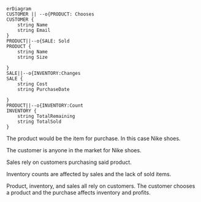 ```mermaid 
erDiagram
CUSTOMER || --o{PRODUCT: Chooses
CUSTOMER { 
    string Name
    string Email
}
PRODUCT||--o{SALE: Sold 
PRODUCT {
    string Name
    string Size
    
}
SALE||--o{INVENTORY:Changes
SALE {
    string Cost
    string PurchaseDate

}
PRODUCT||--o{INVENTORY:Count
INVENTORY {
    string TotalRemaining
    string TotalSold
} 
```
The product would be the item for purchase. In this case Nike shoes.

The customer is anyone in the market for Nike shoes.

Sales rely on customers purchasing said product.

Inventory counts are affected by sales and the lack of sold items.

Product, inventory, and sales all rely on customers. The customer chooses a product and the purchase affects inventory and profits. 
